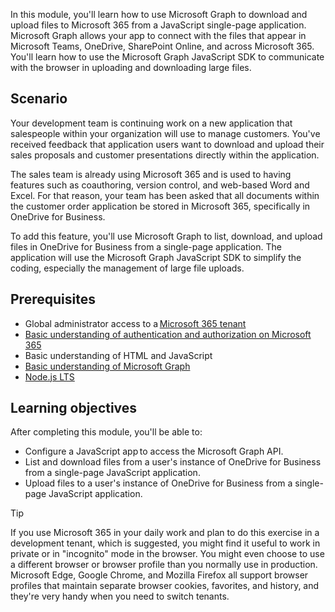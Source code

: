 In this module, you'll learn how to use Microsoft Graph to download and upload files to Microsoft 365 from a JavaScript single-page application. Microsoft Graph allows your app to connect with the files that appear in Microsoft Teams, OneDrive, SharePoint Online, and across Microsoft 365. You'll learn how to use the Microsoft Graph JavaScript SDK to communicate with the browser in uploading and downloading large files.

## Scenario

Your development team is continuing work on a new application that salespeople within your organization will use to manage customers. You've received feedback that application users want to download and upload their sales proposals and customer presentations directly within the application.

The sales team is already using Microsoft 365 and is used to having features such as coauthoring, version control, and web-based Word and Excel. For that reason, your team has been asked that all documents within the customer order application be stored in Microsoft 365, specifically in OneDrive for Business.

To add this feature, you'll use Microsoft Graph to list, download, and upload files in OneDrive for Business from a single-page application. The application will use the Microsoft Graph JavaScript SDK to simplify the coding, especially the management of large file uploads.

## Prerequisites

- Global administrator access to a [Microsoft 365 tenant](https://developer.microsoft.com/microsoft-365/dev-program?ocid=MSlearn&WT.mc_id=m365-16105-cxa)
- [Basic understanding of authentication and authorization on Microsoft 365](/training/modules/msgraph-javascript-app/?WT.mc_id=m365-16105-cxa)
- Basic understanding of HTML and JavaScript
- [Basic understanding of Microsoft Graph](/training/modules/msgraph-intro-overview/?WT.mc_id=m365-16105-cxa)
- [Node.js LTS](https://nodejs.org/en/)

## Learning objectives

After completing this module, you'll be able to:

- Configure a JavaScript app to access the Microsoft Graph API.
- List and download files from a user's instance of OneDrive for Business from a single-page JavaScript application.
- Upload files to a user's instance of OneDrive for Business from a single-page JavaScript application.

> [!TIP]
> If you use Microsoft 365 in your daily work and plan to do this exercise in a development tenant, which is suggested, you might find it useful to work in private or in "incognito" mode in the browser. You might even choose to use a different browser or browser profile than you normally use in production. Microsoft Edge, Google Chrome, and Mozilla Firefox all support browser profiles that maintain separate browser cookies, favorites, and history, and they're very handy when you need to switch tenants.
